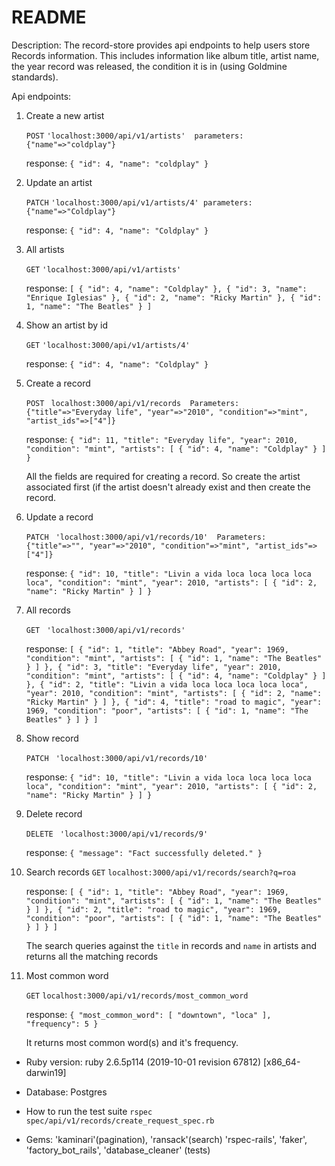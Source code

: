 # README
Description:
The record-store provides api endpoints to help users store Records information. This includes information like album title, artist name, the year record was released, the condition it is in (using Goldmine standards).

Api endpoints:
1) Create a new artist
  
    `POST` `'localhost:3000/api/v1/artists'  parameters: {"name"=>"coldplay"}`
    
    response: 
            `{
                "id": 4,
                "name": "coldplay"
            }`
 2) Update an artist
    
    `PATCH` `'localhost:3000/api/v1/artists/4' parameters: {"name"=>"Coldplay"}`
    
    response: 
            `{
                "id": 4,
                "name": "Coldplay"
             }`
            
  3) All artists
   
    
      `GET` `'localhost:3000/api/v1/artists'`

      response: 
              `[
                  {
                      "id": 4,
                      "name": "Coldplay"
                  },
                  {
                      "id": 3,
                      "name": "Enrique Iglesias"
                  },
                  {
                      "id": 2,
                      "name": "Ricky Martin"
                  },
                  {
                      "id": 1,
                      "name": "The Beatles"
                  }
                ]`
  4) Show an artist by id

       `GET` `'localhost:3000/api/v1/artists/4' `
    
      response: 
            `{
                "id": 4,
                "name": "Coldplay"
            }`
            
  5) Create a record
  
      `POST` ` localhost:3000/api/v1/records  Parameters: {"title"=>"Everyday life", "year"=>"2010", "condition"=>"mint", "artist_ids"=>["4"]}`
      
      response: 
                `{
                  "id": 11,
                  "title": "Everyday life",
                  "year": 2010,
                  "condition": "mint",
                  "artists": [
                      {
                          "id": 4,
                          "name": "Coldplay"
                      }
                  ]
              }`
              
       All the fields are required for creating a record. So create the artist associated first (if the artist doesn't already exist and then create the record.
       
      
  6) Update a record

     `PATCH` ` 'localhost:3000/api/v1/records/10'  Parameters: {"title"=>"", "year"=>"2010", "condition"=>"mint", "artist_ids"=>["4"]}`
     
     response:
              `{
                "id": 10,
                "title": "Livin a vida loca loca loca loca loca",
                "condition": "mint",
                "year": 2010,
                "artists": [
                    {
                        "id": 2,
                        "name": "Ricky Martin"
                    }
                ]
              }`
              
  7) All records
      
     `GET` ` 'localhost:3000/api/v1/records'`
     
     response: 
             `[
                  {
                      "id": 1,
                      "title": "Abbey Road",
                      "year": 1969,
                      "condition": "mint",
                      "artists": [
                          {
                              "id": 1,
                              "name": "The Beatles"
                          }
                      ]
                  },
                  {
                      "id": 3,
                      "title": "Everyday life",
                      "year": 2010,
                      "condition": "mint",
                      "artists": [
                          {
                              "id": 4,
                              "name": "Coldplay"
                          }
                      ]
                  },
                  {
                      "id": 2,
                      "title": "Livin a vida loca loca loca loca loca",
                      "year": 2010,
                      "condition": "mint",
                      "artists": [
                          {
                              "id": 2,
                              "name": "Ricky Martin"
                          }
                      ]
                  },
                  {
                      "id": 4,
                      "title": "road to magic",
                      "year": 1969,
                      "condition": "poor",
                      "artists": [
                          {
                              "id": 1,
                              "name": "The Beatles"
                          }
                      ]
                  }
              ]`
         
   8) Show record
     
       `PATCH` ` 'localhost:3000/api/v1/records/10'`
     
       response:
                `{
                  "id": 10,
                  "title": "Livin a vida loca loca loca loca loca",
                  "condition": "mint",
                  "year": 2010,
                  "artists": [
                      {
                          "id": 2,
                          "name": "Ricky Martin"
                      }
                  ]
                }`
     
    
   9) Delete record
      
        `DELETE` ` 'localhost:3000/api/v1/records/9'`
        
        response:
                 `{
                    "message": "Fact successfully deleted."
                  }`

   10) Search records
        `GET` `localhost:3000/api/v1/records/search?q=roa`
        
        response:
                `[
                  {
                      "id": 1,
                      "title": "Abbey Road",
                      "year": 1969,
                      "condition": "mint",
                      "artists": [
                          {
                              "id": 1,
                              "name": "The Beatles"
                          }
                      ]
                  },
                  {
                      "id": 2,
                      "title": "road to magic",
                      "year": 1969,
                      "condition": "poor",
                      "artists": [
                          {
                              "id": 1,
                              "name": "The Beatles"
                          }
                      ]
                    }
                  ]`
         
         The search queries against the `title` in records and `name` in artists and returns all the matching records
                  
   11) Most common word

        `GET` `localhost:3000/api/v1/records/most_common_word`
  
        response: 
                 `{
                    "most_common_word": [
                        "downtown",
                        "loca"
                    ],
                    "frequency": 5
                  }`
                  
         It returns most common word(s) and it's frequency.


* Ruby version: 
    ruby 2.6.5p114 (2019-10-01 revision 67812) [x86_64-darwin19]

* Database:
    Postgres

* How to run the test suite
    `rspec spec/api/v1/records/create_request_spec.rb`

* Gems:
     'kaminari'(pagination), 'ransack'(search)
     'rspec-rails', 'faker', 'factory_bot_rails', 'database_cleaner' (tests)
